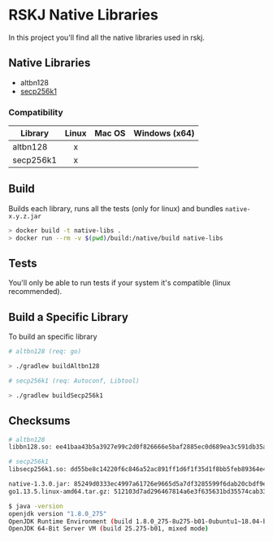 # RSKJ Native Libraries

In this project you'll find all the native libraries used in rskj.

## Native Libraries

- altbn128
- [secp256k1](secp256k1/README.md)

### Compatibility

| Library       | Linux         | Mac OS    | Windows (x64)  |
| ------------- |:-------------:| :--------:| :-------:|
| altbn128      | x             |           |          |
| secp256k1     | x             |           |          |

## Build

Builds each library, runs all the tests (only for linux) and bundles `native-x.y.z.jar`

```bash
> docker build -t native-libs .
> docker run --rm -v $(pwd)/build:/native/build native-libs
```

## Tests

You'll only be able to run tests if your system it's compatible (linux recommended).

## Build a Specific Library

To build an specific library

```bash
# altbn128 (req: go)

> ./gradlew buildAltbn128

# secp256k1 (req: Autoconf, Libtool)

> ./gradlew buildSecp256k1
```

## Checksums

```bash
# altbn128
libbn128.so: ee41baa43b5a3927e99c2d0f826666e5baf2885ec0d689ea3c591db35ad9ae47

# secp256k1
libsecp256k1.so: dd55be8c14220f6c846a52ac891ff1d6f1f35d1f8bb5feb89364e420a50752a9

native-1.3.0.jar: 85249d0333ec4997a61726e9665d5a7df3285599f6dab20cbdf9eb94488ebce0
go1.13.5.linux-amd64.tar.gz: 512103d7ad296467814a6e3f635631bd35574cab3369a97a323c9a585ccaa569

$ java -version
openjdk version "1.8.0_275"
OpenJDK Runtime Environment (build 1.8.0_275-8u275-b01-0ubuntu1~18.04-b01)
OpenJDK 64-Bit Server VM (build 25.275-b01, mixed mode)
```
